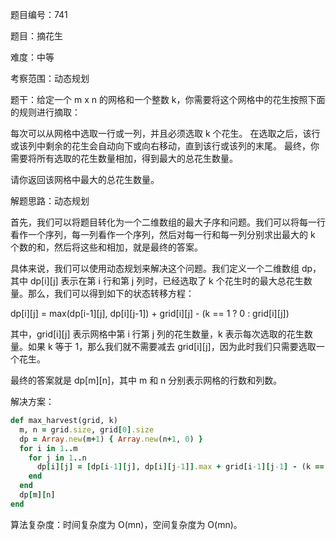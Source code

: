 题目编号：741

题目：摘花生

难度：中等

考察范围：动态规划

题干：给定一个 m x n 的网格和一个整数 k，你需要将这个网格中的花生按照下面的规则进行摘取：

每次可以从网格中选取一行或一列，并且必须选取 k 个花生。
在选取之后，该行或该列中剩余的花生会自动向下或向右移动，直到该行或该列的末尾。
最终，你需要将所有选取的花生数量相加，得到最大的总花生数量。

请你返回该网格中最大的总花生数量。

解题思路：动态规划

首先，我们可以将题目转化为一个二维数组的最大子序和问题。我们可以将每一行看作一个序列，每一列看作一个序列，然后对每一行和每一列分别求出最大的 k 个数的和，然后将这些和相加，就是最终的答案。

具体来说，我们可以使用动态规划来解决这个问题。我们定义一个二维数组 dp，其中 dp[i][j] 表示在第 i 行和第 j 列时，已经选取了 k 个花生时的最大总花生数量。那么，我们可以得到如下的状态转移方程：

dp[i][j] = max(dp[i-1][j], dp[i][j-1]) + grid[i][j] - (k == 1 ? 0 : grid[i][j])

其中，grid[i][j] 表示网格中第 i 行第 j 列的花生数量，k 表示每次选取的花生数量。如果 k 等于 1，那么我们就不需要减去 grid[i][j]，因为此时我们只需要选取一个花生。

最终的答案就是 dp[m][n]，其中 m 和 n 分别表示网格的行数和列数。

解决方案：

```ruby
def max_harvest(grid, k)
  m, n = grid.size, grid[0].size
  dp = Array.new(m+1) { Array.new(n+1, 0) }
  for i in 1..m
    for j in 1..n
      dp[i][j] = [dp[i-1][j], dp[i][j-1]].max + grid[i-1][j-1] - (k == 1 ? 0 : grid[i-1][j-1])
    end
  end
  dp[m][n]
end
```

算法复杂度：时间复杂度为 O(mn)，空间复杂度为 O(mn)。